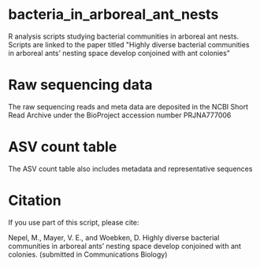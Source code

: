 # bacteria_in_arboreal_ant_nests
R analysis scripts studying bacterial communities in arboreal ant nests. Scripts are linked to the paper titled "Highly diverse bacterial communities in arboreal ants’ nesting space develop conjoined with ant colonies"

# Raw sequencing data
The raw sequencing reads and meta data are deposited in the NCBI Short Read Archive under the BioProject accession number PRJNA777006

# ASV count table
The ASV count table also includes metadata and representative sequences

# Citation
If you use part of this script, please cite:

Nepel, M., Mayer, V. E., and Woebken, D. Highly diverse bacterial communities in arboreal ants’ nesting space develop conjoined with ant colonies. (submitted in Communications Biology)
